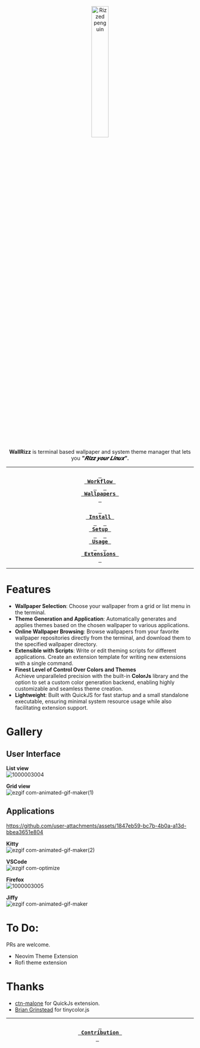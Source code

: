 <div align = center>
<img src="https://github.com/user-attachments/assets/58a5f213-21a0-401b-a4f2-28d823b89b0f" alt="Rizzed penguin" style="width: 30%;">
 
**WallRizz** is terminal based wallpaper and system theme manager that lets you **<i>"𝑹𝒊𝒛𝒛 𝒚𝒐𝒖𝒓 𝑳𝒊𝒏𝒖𝒙"</i>.**

---
**[<kbd> <br> Workflow <br> </kbd>](https://github.com/5hubham5ingh/WallRizz/wiki#workflow-overview)** 
**[<kbd> <br> Wallpapers <br> </kbd>](https://github.com/5hubham5ingh/WallRizz/blob/main/CONTRIBUTING.md#wallpaper-repositories)** 

**[<kbd> <br> Install <br> </kbd>](https://github.com/5hubham5ingh/WallRizz/wiki/1.-Installation)** 
**[<kbd> <br> Setup <br> </kbd>](https://github.com/5hubham5ingh/WallRizz/wiki/2.-Setup)** 
**[<kbd> <br> Usage <br> </kbd>](https://github.com/5hubham5ingh/WallRizz/wiki/3.-Usage-Guide)** 
**[<kbd> <br> Extensions <br> </kbd>](https://github.com/5hubham5ingh/WallRizz/wiki/4.-Extensions)** 
 
</div>

---

# Features

- **Wallpaper Selection**: Choose your wallpaper from a grid or list menu in the terminal.  
- **Theme Generation and Application**: Automatically generates and applies themes based on the chosen wallpaper to various applications.  
- **Online Wallpaper Browsing**: Browse wallpapers from your favorite wallpaper repositories directly from the terminal, and download them to the specified wallpaper directory.  
- **Extensible with Scripts**: Write or edit theming scripts for different applications. Create an extension template for writing new extensions with a single command.
- **Finest Level of Control Over Colors and Themes**  
Achieve unparalleled precision with the built-in **ColorJs** library and the option to set a custom color generation backend, enabling highly customizable and seamless theme creation.
- **Lightweight**: Built with QuickJS for fast startup and a small standalone executable, ensuring minimal system resource usage while also facilitating extension support.  

# Gallery

## User Interface
**List view**                                                                                               
![1000003004](https://github.com/user-attachments/assets/2c0e1c34-a196-42b7-9273-2b844f4a52d2)

**Grid view**                                                                                  
![ezgif com-animated-gif-maker(1)](https://github.com/user-attachments/assets/25335e24-f625-4de5-8de3-08e222d0294b)

## Applications
https://github.com/user-attachments/assets/1847eb59-bc7b-4b0a-a13d-bbea3651e804

**Kitty**                                                                                                                                                          
![ezgif com-animated-gif-maker(2)](https://github.com/user-attachments/assets/b534600f-8198-4a2e-a88a-f9e1bce06f35)

**VSCode**                                                                                                                        
![ezgif com-optimize](https://github.com/user-attachments/assets/3b94f40c-41cd-4242-a0ae-7c35cff8a567)


**Firefox**                                                                                                                                  
![1000003005](https://github.com/user-attachments/assets/f874fc40-efb0-4b1a-981d-586b7738ccfc)

**Jiffy**                                                                                       
![ezgif com-animated-gif-maker](https://github.com/user-attachments/assets/a0303dca-355d-4601-8bb8-aa59ae13a9f8)


# To Do:
PRs are welcome.
- Neovim Theme Extension
- Rofi theme extension

# Thanks
- [ctn-malone](https://github.com/ctn-malone/qjs-ext-lib) for QuickJs extension.
- [Brian Grinstead](https://github.com/bgrins/TinyColor) for tinycolor.js

---


<div align = center>
  
**[<kbd> <br> Contribution <br> </kbd>](https://github.com/5hubham5ingh/WallRizz/blob/main/CONTRIBUTING.md)** 

</div>
